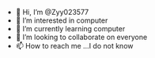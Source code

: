 - 👋 Hi, I’m @Zyy023577
- 👀 I’m interested in computer
- 🌱 I’m currently learning computer
- 💞️ I’m looking to collaborate on everyone
- 📫 How to reach me ...I do not know

<!---
Zyy023577/Zyy023577 is a ✨ special ✨ repository because its `README.md` (this file) appears on your GitHub profile.
You can click the Preview link to take a look at your changes.
--->
